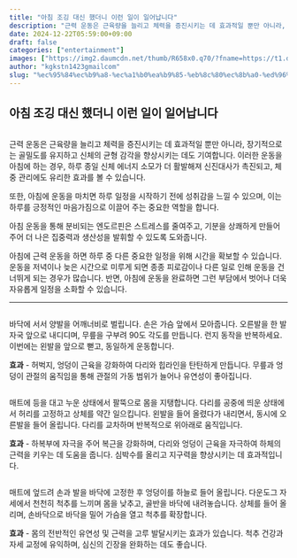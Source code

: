 ```yaml
---
title: "아침 조깅 대신 했더니 이런 일이 일어납니다"
description: "근력 운동은 근육량을 늘리고 체력을 증진시키는 데 효과적일 뿐만 아니라, 장기적으로는 골밀도를 유지하고 신체의 균형 감각을 향상시키는 데도 기여합니다. 이러한 운동을 아침에 하는 경우, 하루 종일 신체 에너지 소모가 더 활발해져 신진대사가 촉진되고, 체중 관리에도 유리"
date: 2024-12-22T05:59:00+09:00
draft: false
categories: ["entertainment"]
images: ["https://img2.daumcdn.net/thumb/R658x0.q70/?fname=https://t1.daumcdn.net/news/202411/13/tenbody/20241113073009752bfns.jpg", "https://t1.daumcdn.net/news/202411/13/tenbody/20241113073009992knor.gif", "https://t1.daumcdn.net/news/202411/13/tenbody/20241113073010258pozw.gif", "https://t1.daumcdn.net/news/202411/13/tenbody/20241113073010631xvrv.gif"]
author: "kgkstn1423gmailcom"
slug: "%ec%95%84%ec%b9%a8-%ec%a1%b0%ea%b9%85-%eb%8c%80%ec%8b%a0-%ed%96%88%eb%8d%94%eb%8b%88-%ec%9d%b4%eb%9f%b0-%ec%9d%bc%ec%9d%b4-%ec%9d%bc%ec%96%b4%eb%82%a9%eb%8b%88%eb%8b%a4"
---
```


<h2 >아침 조깅 대신 했더니 이런 일이 일어납니다</h2> <figure ><img src="https://img2.daumcdn.net/thumb/R658x0.q70/?fname=https://t1.daumcdn.net/news/202411/13/tenbody/20241113073009752bfns.jpg" alt=""/></figure> <p>근력 운동은 근육량을 늘리고 체력을 증진시키는 데 효과적일 뿐만 아니라, 장기적으로는 골밀도를 유지하고 신체의 균형 감각을 향상시키는 데도 기여합니다. 이러한 운동을 아침에 하는 경우, 하루 종일 신체 에너지 소모가 더 활발해져 신진대사가 촉진되고, 체중 관리에도 유리한 효과를 볼 수 있습니다.</p> <p>또한, 아침에 운동을 마치면 하루 일정을 시작하기 전에 성취감을 느낄 수 있으며, 이는 하루를 긍정적인 마음가짐으로 이끌어 주는 중요한 역할을 합니다.</p> <p>아침 운동을 통해 분비되는 엔도르핀은 스트레스를 줄여주고, 기분을 상쾌하게 만들어 주어 더 나은 집중력과 생산성을 발휘할 수 있도록 도와줍니다.</p> <p>아침에 근력 운동을 하면 하루 중 다른 중요한 일정을 위해 시간을 확보할 수 있습니다. 운동을 저녁이나 늦은 시간으로 미루게 되면 종종 피로감이나 다른 일로 인해 운동을 건너뛰게 되는 경우가 많습니다. 반면, 아침에 운동을 완료하면 그런 부담에서 벗어나 더욱 자유롭게 일정을 소화할 수 있습니다.</p> <hr /> <figure ><img src="https://t1.daumcdn.net/news/202411/13/tenbody/20241113073009992knor.gif" alt=""/></figure> <p>바닥에 서서 양발을 어깨너비로 벌립니다. 손은 가슴 앞에서 모아줍니다. 오른발을 한 발자국 앞으로 내디디며, 무릎을 구부려 90도 각도를 만듭니다. 런지 동작을 반복하세요. 이번에는 왼발을 앞으로 뻗고, 동일하게 운동합니다.</p> <p><strong>효과</strong> - 허벅지, 엉덩이 근육을 강화하여 다리와 힙라인을 탄탄하게 만듭니다. 무릎과 엉덩이 관절의 움직임을 통해 관절의 가동 범위가 늘어나 유연성이 좋아집니다.</p> <figure ><img src="https://t1.daumcdn.net/news/202411/13/tenbody/20241113073010258pozw.gif" alt=""/></figure> <p>매트에 등을 대고 누운 상태에서 팔뚝으로 몸을 지탱합니다. 다리를 공중에 띄운 상태에서 허리를 고정하고 상체를 약간 일으킵니다. 왼발을 들어 올렸다가 내리면서, 동시에 오른발을 들어 올립니다. 다리를 교차하며 반복적으로 위아래로 움직입니다.</p> <p><strong>효과</strong> - 하복부에 자극을 주어 복근을 강화하며, 다리와 엉덩이 근육을 자극하여 하체의 근력을 키우는 데 도움을 줍니다. 심박수를 올리고 지구력을 향상시키는 데 효과적입니다.</p> <figure ><img src="https://t1.daumcdn.net/news/202411/13/tenbody/20241113073010631xvrv.gif" alt=""/></figure> <p>매트에 엎드려 손과 발을 바닥에 고정한 후 엉덩이를 하늘로 들어 올립니다. 다운도그 자세에서 천천히 척추를 느끼며 몸을 낮추고, 골반을 바닥에 내려놓습니다. 상체를 들어 올리며, 손바닥으로 바닥을 밀어 가슴을 열고 척추를 확장합니다.</p> <p><strong>효과</strong> - 몸의 전반적인 유연성 및 근력을 고루 발달시키는 효과가 있습니다. 척추 건강과 자세 교정에 유익하며, 심신의 긴장을 완화하는 데도 좋습니다.</p>